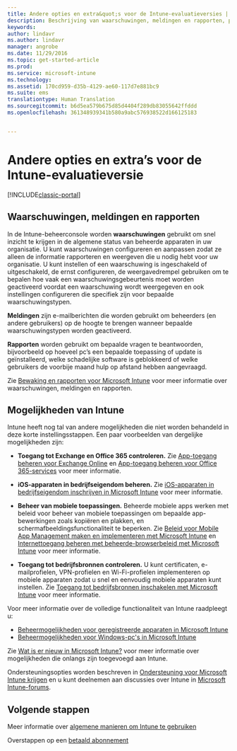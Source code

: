 ```yaml
---
title: Andere opties en extra&quot;s voor de Intune-evaluatieversies | Microsoft Docs
description: Beschrijving van waarschuwingen, meldingen en rapporten, plus algemene mogelijkheden van Intune die u moet weten wanneer u zich aanmeldt voor een gratis evaluatieversie van Intune van 30 dagen
keywords: 
author: lindavr
ms.author: lindavr
manager: angrobe
ms.date: 11/29/2016
ms.topic: get-started-article
ms.prod: 
ms.service: microsoft-intune
ms.technology: 
ms.assetid: 170cd959-d35b-4129-ae60-117d7e881bc9
ms.suite: ems
translationtype: Human Translation
ms.sourcegitcommit: b6d5ea579b675d85d4404f289db83055642ffddd
ms.openlocfilehash: 361348939341b580a9abc576938522d166125183


---
```


# <a name="other-options-and-extras-for-intune-evaluation-subscriptions"></a>Andere opties en extra’s voor de Intune-evaluatieversie

[!INCLUDE[classic-portal](../includes/classic-portal.md)]

## <a name="alerts-notifications-and-reports"></a>Waarschuwingen, meldingen en rapporten
In de Intune-beheerconsole worden **waarschuwingen** gebruikt om snel inzicht te krijgen in de algemene status van beheerde apparaten in uw organisatie. U kunt waarschuwingen configureren en aanpassen zodat ze alleen de informatie rapporteren en weergeven die u nodig hebt voor uw organisatie. U kunt instellen of een waarschuwing is ingeschakeld of uitgeschakeld, de ernst configureren, de weergavedrempel gebruiken om te bepalen hoe vaak een waarschuwingsgebeurtenis moet worden geactiveerd voordat een waarschuwing wordt weergegeven en ook instellingen configureren die specifiek zijn voor bepaalde waarschuwingstypen.

**Meldingen** zijn e-mailberichten die worden gebruikt om beheerders (en andere gebruikers) op de hoogte te brengen wanneer bepaalde waarschuwingstypen worden geactiveerd.

**Rapporten** worden gebruikt om bepaalde vragen te beantwoorden, bijvoorbeeld op hoeveel pc’s een bepaalde toepassing of update is geïnstalleerd, welke schadelijke software is geblokkeerd of welke gebruikers de voorbije maand hulp op afstand hebben aangevraagd.

Zie [Bewaking en rapporten voor Microsoft Intune](/Intune/Deploy-Use/monitoring-and-reports-with-microsoft-intune) voor meer informatie over waarschuwingen, meldingen en rapporten.

## <a name="intune-capabilities"></a>Mogelijkheden van Intune
Intune heeft nog tal van andere mogelijkheden die niet worden behandeld in deze korte instellingsstappen. Een paar voorbeelden van dergelijke mogelijkheden zijn:

-   **Toegang tot Exchange en Office 365 controleren.** Zie [App-toegang beheren voor Exchange Online](https://docs.microsoft.com/en-us/intune/deploy-use/restrict-access-to-email-and-o365-services-with-microsoft-intune) en [App-toegang beheren voor Office 365-services](https://docs.microsoft.com/en-us/intune/deploy-use/restrict-access-to-email-and-o365-services-with-microsoft-intune) voor meer informatie.

-   **iOS-apparaten in bedrijfseigendom beheren.** Zie [iOS-apparaten in bedrijfseigendom inschrijven in Microsoft Intune](/Intune/Deploy-Use/enroll-corporate-owned-ios-devices-in-microsoft-intune) voor meer informatie.

-   **Beheer van mobiele toepassingen.** Beheerde mobiele apps werken met beleid voor beheer van mobiele toepassingen om bepaalde app-bewerkingen zoals kopiëren en plakken, en schermafbeeldingsfunctionaliteit te beperken. Zie [Beleid voor Mobile App Management maken en implementeren met Microsoft Intune](/Intune/Deploy-Use/create-and-deploy-mobile-app-management-policies-with-microsoft-intune) en [Internettoegang beheren met beheerde-browserbeleid met Microsoft Intune](/Intune/Deploy-Use/manage-internet-access-using-managed-browser-policies) voor meer informatie.

-   **Toegang tot bedrijfsbronnen controleren.** U kunt certificaten, e-mailprofielen, VPN-profielen en Wi-Fi-profielen implementeren op mobiele apparaten zodat u snel en eenvoudig mobiele apparaten kunt instellen. Zie [Toegang tot bedrijfsbronnen inschakelen met Microsoft Intune](/Intune/Deploy-Use/enable-access-to-company-resources-with-microsoft-intune) voor meer informatie.

Voor meer informatie over de volledige functionaliteit van Intune raadpleegt u:
- [Beheermogelijkheden voor geregistreerde apparaten in Microsoft Intune](/intune/get-started/mobile-device-management-capabilities-in-microsoft-intune)
- [Beheermogelijkheden voor Windows-pc's in Microsoft Intune](/intune/get-started/windows-pc-management-capabilities-in-microsoft-intune)

Zie [Wat is er nieuw in Microsoft Intune?](/Intune/Deploy-Use/whats-new-in-microsoft-intune) voor meer informatie over mogelijkheden die onlangs zijn toegevoegd aan Intune.

Ondersteuningsopties worden beschreven in [Ondersteuning voor Microsoft Intune krijgen](/Intune/Troubleshoot/how-to-get-support-for-microsoft-intune) en u kunt deelnemen aan discussies over Intune in [Microsoft Intune-forums](https://social.technet.microsoft.com/Forums/en-US/home?forum=microsoftintuneprod).

## <a name="next-steps"></a>Volgende stappen
Meer informatie over [algemene manieren om Intune te gebruiken](common-ways-to-use-intune.md)

Overstappen op een [betaald abonnement](get-started-with-a-30-day-trial-of-microsoft-intune-step-7.md)



<!--HONumber=Dec16_HO2-->


